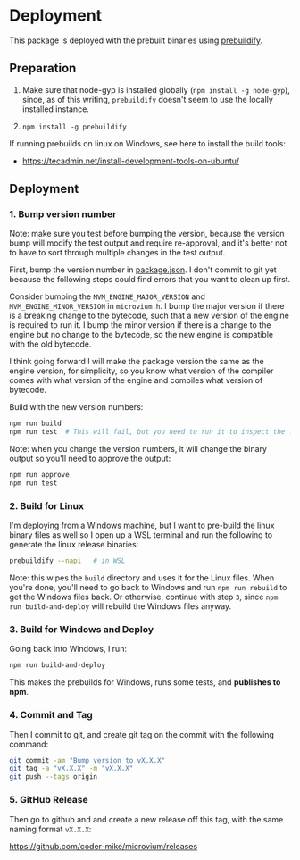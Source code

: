 # Deployment

This package is deployed with the prebuilt binaries using [prebuildify](https://github.com/prebuild/prebuildify).

## Preparation

 1. Make sure that node-gyp is installed globally (`npm install -g node-gyp`), since, as of this writing, `prebuildify` doesn't seem to use the locally installed instance.

 2. `npm install -g prebuildify`

If running prebuilds on linux on Windows, see here to install the build tools:

  - https://tecadmin.net/install-development-tools-on-ubuntu/


## Deployment

### 1. Bump version number

Note: make sure you test before bumping the version, because the version bump will modify the test output and require re-approval, and it's better not to have to sort through multiple changes in the test output.

First, bump the version number in [package.json](../package.json). I don't commit to git yet because the following steps could find errors that you want to clean up first.

Consider bumping the `MVM_ENGINE_MAJOR_VERSION` and `MVM_ENGINE_MINOR_VERSION` in `microvium.h`. I bump the major version if there is a breaking change to the bytecode, such that a new version of the engine is required to run it. I bump the minor version if there is a change to the engine but no change to the bytecode, so the new engine is compatible with the old bytecode.

I think going forward I will make the package version the same as the engine version, for simplicity, so you know what version of the compiler comes with what version of the engine and compiles what version of bytecode.

Build with the new version numbers:

```sh
npm run build
npm run test  # This will fail, but you need to run it to inspect the failures
```

Note: when you change the version numbers, it will change the binary output so you'll need to approve the output:

```sh
npm run approve
npm run test
```

### 2. Build for Linux

I'm deploying from a Windows machine, but I want to pre-build the linux binary files as well so I open up a WSL terminal and run the following to generate the linux release binaries:

```sh
prebuildify --napi   # in WSL
```

Note: this wipes the `build` directory and uses it for the Linux files. When you're done, you'll need to go back to Windows and run `npm run rebuild` to get the Windows files back. Or otherwise, continue with step `3`, since `npm run build-and-deploy` will rebuild the Windows files anyway.

### 3. Build for Windows and Deploy

Going back into Windows, I run:

```sh
npm run build-and-deploy
```

This makes the prebuilds for Windows, runs some tests, and **publishes to npm**.

### 4. Commit and Tag

Then I commit to git, and create git tag on the commit with the following command:

```sh
git commit -am "Bump version to vX.X.X"
git tag -a "vX.X.X" -m "vX.X.X"
git push --tags origin
```

### 5. GitHub Release

Then go to github and and create a new release off this tag, with the same naming format `vX.X.X`:

https://github.com/coder-mike/microvium/releases